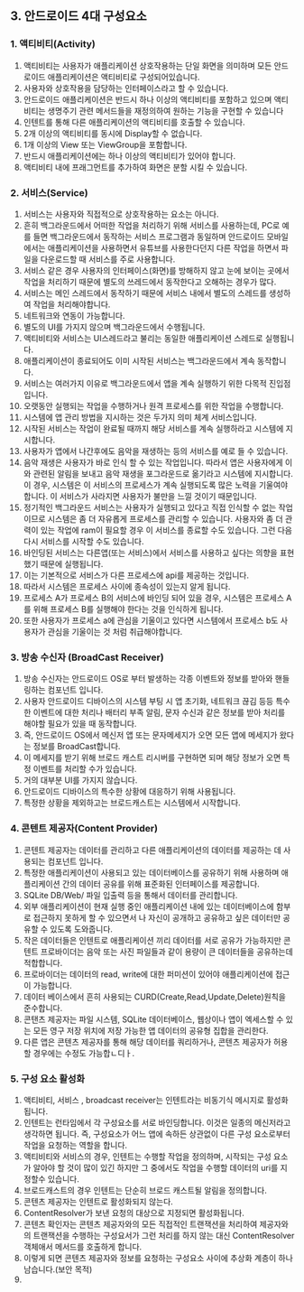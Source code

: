## 3. 안드로이드 4대 구성요소
### 1. 액티비티(Activity)
1. 액티비티는 사용자가 애플리케이션 상호작용하는 단일 화면을 의미하며 모든 안드로이드 애플리케이션은 액티비티로 구성되어있습니다.
2. 사용자와 상호작용을 담당하는 인터페이스라고 할 수 있습니다.
3. 안드로이드 애플리케이션은 반드시 하나 이상의 액티비티를 포함하고 있으며 액티비티는 생명주기 관련 메서드들을 재정의하여 원하는 기능을 구현할 수 있습니다
4. 인텐트를 통해 다른 애플리케이션의 액티비티를 호출할 수 있습니다.
5. 2개 이상의 액티비티를 동시에 Display할 수 없습니다.
6. 1개 이상의 View 또는 ViewGroup을 포함합니다.
7. 반드시 애플리케이션에는 하나 이상의 액티비티가 있어야 합니다.
8. 액티비티 내에 프래그먼트를 추가하여 화면은 분할 시킬 수 있습니다.

### 2. 서비스(Service)
1. 서비스는 사용자와 직접적으로 상호작용하는 요소는 아니다.
2. 흔히 백그라운드에서 어떠한 작업을 처리하기 위해 서비스를 사용하는데, PC로 예를 들면 백그라운드에서 동작하는 서비스 프로그램과 동일하며 안드로이드 모바일에서는 애플리케이션을 사용하면서 유튜브를 사용한다던지 다른 작업을 하면서 파일을 다운로드할 때 서비스를 주로 사용합니다.
3. 서비스 같은 경우 사용자의 인터페이스(화면)를 방해하지 않고 눈에 보이는 곳에서 작업을 처리하기 때문에 별도의 쓰레드에서 동작한다고 오해하는 경우가 많다.
4. 서비스는 메인 스레드에서 동작하기 때문에 서비스 내에서 별도의 스레드를 생성하여 작업을 처리해야합니다.
5. 네트워크와 연동이 가능합니다.
6. 별도의 UI를 가지지 않으며 백그라운드에서 수행됩니다.
7. 액티비티와 서비스는 UI스레드라고 불리는 동일한 애플리케이션 스레드로 실행됩니다.
8. 애플리케이션이 종료되어도 이미 시작된 서비스는 백그라운드에서 계속 동작합니다.
9. 서비스는 여러가지 이유로 백그라운드에서 앱을 계속 실행하기 위한 다목적 진입점입니다.
10.  오랫동안 실행되는 작업을 수행하거나 원격 프로세스를 위한 작업을 수행합니다.
11. 시스템에 앱 관리 방법을 지시하는 것은 두가지 의미 체계 서비스입니다.
12. 시작된 서비스는 작업이 완료될 때까지 해당 서비스를 계속 실행하라고 시스템에 지시합니다.
13. 사용자가 앱에서 나간후에도 음악을 재생하는 등의 서비스를 예로 들 수 있습니다.
14. 음악 재생은 사용자가 바로 인식 할 수 있는 작업입니다. 따라서 앱은 사용자에게 이와 관련된 알림을 보내고 음악 재생을 포그라운드로 옮기라고 시스템에 지시합니다. 이 경우, 시스템은 이 서비스의 프로세스가 계속 실행되도록 많은 노력을 기울여야합니다. 이 서비스가 사라지면 사용자가 불만을 느낄 것이기 때문입니다.
15. 정기적인 백그라운드 서비스는 사용자가 실행되고 있다고 직접 인식할 수 없는 작업이므로 시스템은 좀 더 자유롭게 프로세스를 관리할 수 있습니다. 사용자와 좀 더 관력이 있는 작업에 ram이 필요할 경우 이 서비스를 종료할 수도 있습니다. 그런 다음 다시 서비스를 시작할 수도 있습니다.
16. 바인딩된 서비스는 다른앱(또는 서비스)에서 서비스를 사용하고 싶다는 의향을 표현했기 때문에 실행됩니다.
17. 이는 기본적으로 서비스가 다른 프로세스에 api를 제공하는 것입니다.
18. 따라서 시스템은 프로세스 사이에 종속성이 있는지 알게 됩니다.
19. 프로세스 A가 프로세스 B의 서비스에 바인딩 되어 있을 경우, 시스템은 프로세스 A를 위해 프로세스 B를 실행해야 한다는 것을 인식하게 됩니다.
20. 또한 사용자가 프로세스 a에 관심을 기울이고 있다면 시스템에서 프로세스 b도 사용자가 관심을 기울이는 것 처럼 취급해야합니다.

### 3. 방송 수신자 (BroadCast Receiver)
1. 방송 수신자는 안드로이드 OS로 부터 발생하는 각종 이벤트와 정보를 받아와 핸들링하는 컴포넌트 입니다.
2. 사용자 안드로이드 디바이스의 시스템 부팅 시 앱 초기화, 네트워크 끊김 등등 특수한 이벤트에 대한 처리나 배터리 부족 알림, 문자 수신과 같은 정보를 받아 처리를 해야할 필요가 있을 때 동작합니다.
3. 즉, 안드로이드 OS에서 메신저 앱 또는 문자메세지가 오면 모든 앱에 메세지가 왔다는 정보를 BroadCast합니다.
4. 이 메세지를 받기 위해 브로드 캐스트 리시버를 구현하면 되며 해당 정보가 오면 특정 이벤트를 처리할 수가 있습니다.
5. 거의 대부분 UI를 가지지 않습니다.
6. 안드로이드 디바이스의 특수한 상황에 대응하기 위해 사용됩니다.
7. 특정한 상황을 제외하고는 브로드캐스트는 시스템에서 시작합니다.

### 4. 콘텐트 제공자(Content Provider)
1. 콘텐트 제공자는 데이터를 관리하고 다른 애플리케이션의 데이터를 제공하는 데 사용되는 컴포넌트 입니다.
2. 특정한 애플리케이션이 사용되고 있는 데이터베이스를 공유하기 위해 사용하며 애플리케이션 간의 데이터 공유를 위해 표준화된 인터페이스를 제공합니다.
3. SQLite DB/Web/ 파일 입출력 등을 통해서 데이터를 관리합니다.
4. 외부 애플리케이션이 현재 실행 중인 애플리케이션 내에 있는 데이터베이스에 함부로 접근하지 못하게 할 수 있으면서 나 자신이 공개하고 공유하고 싶은 데이터만 공유할 수 있도록 도와줍니다.
5. 작은 데이터들은 인텐트로 애플리케이션 끼리 데이터를 서로 공유가 가능하지만 콘텐트 프로바이더는 음악 또는 사진 파일들과 같이 용량이 큰 데이터들을 공유하는데 적합합니다.
6. 프로바이더는 데이터의 read, write에 대한 퍼미션이 있어야 애플리케이션에 접근이 가능합니다.
7. 데이터 베이스에서 흔히 사용되는 CURD(Create,Read,Update,Delete)원칙을 준수합니다.
8. 콘탠츠 제공자는 파일 시스템, SQLite 데이터베이스, 웹상이나 앱이 엑세스할 수 있는 모든 영구 저장 위치에 저장 가능한 앱 데이터의 공유형 집합을 관리한다. 
9. 다른 앱은 콘텐츠 제공자를 통해 해당 데이터를 쿼리하거나, 콘텐츠 제공자가 허용할 경우에는 수정도 가능합ㄴ디ㅏ. 

### 5. 구성 요소 활성화
1. 액티비티, 서비스 , broadcast receiver는 인텐트라는 비동기식 메시지로 활성화 됩니다. 
2. 인텐트는 런타임에서 각 구성요소를 서로 바인딩합니다. 이것은 일종의 메신저라고 생각하면 됩니다. 즉, 구성요소가 어느 앱에 속하든 상관없이 다른 구성 요소로부터 작업을 요청하는 역할을 합니다.
3. 액티비티와 서비스의 경우, 인텐트는 수행할 작업을 정의하며, 시작되는 구성 요소가 알아야 할 것이 많이 있긴 하지만 그 중에서도 작업을 수행할 데이터의 uri를 지정할수 있습니다. 
4. 브로드캐스트의 경우 인텐트는 단순히 브로드 캐스트될 알림을 정의합니다. 
5. 콘텐츠 제공자는 인텐트로 활성화되지 않는다. 
6. ContentResolver가 보낸 요청의 대상으로 지정되면 활성화됩니다.
7. 콘텐츠 확인자는 콘텐츠 제공자와의 모든 직접적인 트랜잭션을 처리하여 제공자와의 트랜잭션을 수행하는 구성요서가 그런 처리를 하지 않는 대신 ContentResolver 객체애서 메서드를 호출하게 합니다.
8. 이렇게 되면 콘텐츠 제공자와 정보를 요청하는 구성요소 사이에 추상화 계층이 하나 남습니다.(보안 목적)
9. 
